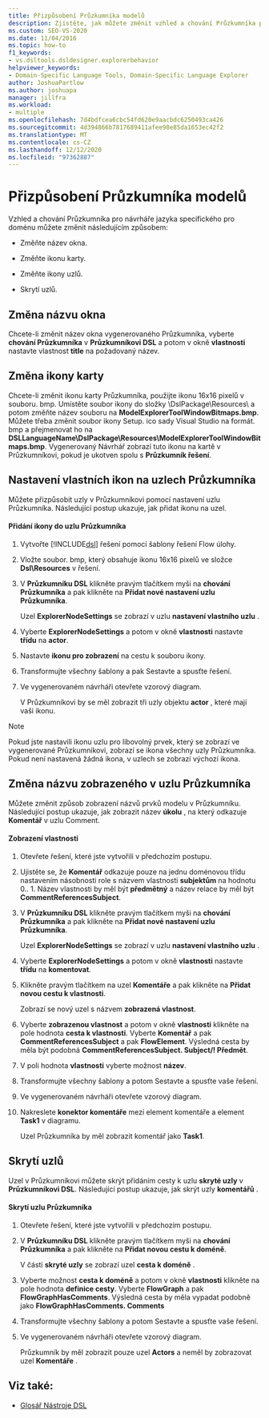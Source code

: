 ```yaml
---
title: Přizpůsobení Průzkumníka modelů
description: Zjistěte, jak můžete změnit vzhled a chování Průzkumníka pro návrháře jazyka specifického pro doménu.
ms.custom: SEO-VS-2020
ms.date: 11/04/2016
ms.topic: how-to
f1_keywords:
- vs.dsltools.dsldesigner.explorerbehavior
helpviewer_keywords:
- Domain-Specific Language Tools, Domain-Specific Language Explorer
author: JoshuaPartlow
ms.author: joshuapa
manager: jillfra
ms.workload:
- multiple
ms.openlocfilehash: 7d4bdfcea6cbc54fd620e9aacbdc6250493ca426
ms.sourcegitcommit: 4d394866b7817689411afee98e85da1653ec42f2
ms.translationtype: MT
ms.contentlocale: cs-CZ
ms.lasthandoff: 12/12/2020
ms.locfileid: "97362887"
---
```

# <a name="customizing-the-model-explorer"></a>Přizpůsobení Průzkumníka modelů
Vzhled a chování Průzkumníka pro návrháře jazyka specifického pro doménu můžete změnit následujícím způsobem:

- Změňte název okna.

- Změňte ikonu karty.

- Změňte ikony uzlů.

- Skrytí uzlů.

## <a name="changing-the-window-title"></a>Změna názvu okna
 Chcete-li změnit název okna vygenerovaného Průzkumníka, vyberte **chování Průzkumníka** v **Průzkumníkovi DSL** a potom v okně **vlastnosti** nastavte vlastnost **title** na požadovaný název.

## <a name="changing-the-tab-icon"></a>Změna ikony karty
 Chcete-li změnit ikonu karty Průzkumníka, použijte ikonu 16x16 pixelů v souboru. bmp. Umístěte soubor ikony do složky \DslPackage\Resources\ a potom změňte název souboru na **ModelExplorerToolWindowBitmaps.bmp**. Můžete třeba změnit soubor ikony Setup. ico sady Visual Studio na formát. bmp a přejmenovat ho na **DSLLanguageName\DslPackage\Resources\ModelExplorerToolWindowBitmaps.bmp**. Vygenerovaný Návrhář zobrazí tuto ikonu na kartě v Průzkumníkovi, pokud je ukotven spolu s **Průzkumník řešení**.

## <a name="setting-custom-icons-on-explorer-nodes"></a>Nastavení vlastních ikon na uzlech Průzkumníka
 Můžete přizpůsobit uzly v Průzkumníkovi pomocí nastavení uzlu Průzkumníka. Následující postup ukazuje, jak přidat ikonu na uzel.

#### <a name="to-add-an-icon-to-an-explorer-node"></a>Přidání ikony do uzlu Průzkumníka

1. Vytvořte [!INCLUDE[dsl](../modeling/includes/dsl_md.md)] řešení pomocí šablony řešení Flow úlohy.

2. Vložte soubor. bmp, který obsahuje ikonu 16x16 pixelů ve složce **Dsl\Resources** v řešení.

3. V **Průzkumníku DSL** klikněte pravým tlačítkem myši na **chování Průzkumníka** a pak klikněte na **Přidat nové nastavení uzlu Průzkumníka**.

    Uzel **ExplorerNodeSettings** se zobrazí v uzlu **nastavení vlastního uzlu** .

4. Vyberte **ExplorerNodeSettings** a potom v okně **vlastnosti** nastavte **třídu** na **actor**.

5. Nastavte **ikonu pro zobrazení** na cestu k souboru ikony.

6. Transformujte všechny šablony a pak Sestavte a spusťte řešení.

7. Ve vygenerovaném návrháři otevřete vzorový diagram.

    V Průzkumníkovi by se měl zobrazit tři uzly objektu **actor** , které mají vaši ikonu.

> [!NOTE]
> Pokud jste nastavili ikonu uzlu pro libovolný prvek, který se zobrazí ve vygenerované Průzkumníkovi, zobrazí se ikona všechny uzly Průzkumníka. Pokud není nastavená žádná ikona, v uzlech se zobrazí výchozí ikona.

## <a name="changing-the-name-displayed-on-an-explorer-node"></a>Změna názvu zobrazeného v uzlu Průzkumníka
 Můžete změnit způsob zobrazení názvů prvků modelu v Průzkumníku. Následující postup ukazuje, jak zobrazit název **úkolu** , na který odkazuje **Komentář** v uzlu Comment.

#### <a name="to-display-a-property"></a>Zobrazení vlastnosti

1. Otevřete řešení, které jste vytvořili v předchozím postupu.

2. Ujistěte se, že **Komentář** odkazuje pouze na jednu doménovou třídu nastavením násobnosti role s názvem vlastnosti **subjektům** na hodnotu 0.. 1. Název vlastnosti by měl být **předmětný** a název relace by měl být **CommentReferencesSubject**.

3. V **Průzkumníku DSL** klikněte pravým tlačítkem myši na **chování Průzkumníka** a pak klikněte na **Přidat nové nastavení uzlu Průzkumníka**.

     Uzel **ExplorerNodeSettings** se zobrazí v uzlu **nastavení vlastního uzlu** .

4. Vyberte **ExplorerNodeSettings** a potom v okně **vlastnosti** nastavte **třídu** na **komentovat**.

5. Klikněte pravým tlačítkem na uzel **Komentáře** a pak klikněte na **Přidat novou cestu k vlastnosti**.

     Zobrazí se nový uzel s názvem **zobrazená vlastnost**.

6. Vyberte **zobrazenou vlastnost** a potom v okně **vlastnosti** klikněte na pole hodnota **cesta k vlastnosti**. Vyberte **Komentář** a pak **CommentReferencesSubject** a pak **FlowElement**. Výsledná cesta by měla být podobná **CommentReferencesSubject. Subject/! Předmět**.

7. V poli hodnota **vlastnosti** vyberte možnost **název**.

8. Transformujte všechny šablony a potom Sestavte a spusťte vaše řešení.

9. Ve vygenerovaném návrháři otevřete vzorový diagram.

10. Nakreslete **konektor komentáře** mezi element komentáře a element **Task1** v diagramu.

     Uzel Průzkumníka by měl zobrazit komentář jako **Task1**.

## <a name="hiding-nodes"></a>Skrytí uzlů
 Uzel v Průzkumníkovi můžete skrýt přidáním cesty k uzlu **skryté uzly** v **Průzkumníkovi DSL**. Následující postup ukazuje, jak skrýt uzly **komentářů** .

#### <a name="to-hide-an-explorer-node"></a>Skrytí uzlu Průzkumníka

1. Otevřete řešení, které jste vytvořili v předchozím postupu.

2. V **Průzkumníku DSL** klikněte pravým tlačítkem myši na **chování Průzkumníka** a pak klikněte na **Přidat novou cestu k doméně**.

     V části **skryté uzly** se zobrazí uzel **cesta k doméně** .

3. Vyberte možnost **cesta k doméně** a potom v okně **vlastnosti** klikněte na pole hodnota **definice cesty**. Vyberte **FlowGraph** a pak **FlowGraphHasComments**. Výsledná cesta by měla vypadat podobně jako **FlowGraphHasComments. Comments**

4. Transformujte všechny šablony a potom Sestavte a spusťte vaše řešení.

5. Ve vygenerovaném návrháři otevřete vzorový diagram.

     Průzkumník by měl zobrazit pouze uzel **Actors** a neměl by zobrazovat uzel **Komentáře** .

## <a name="see-also"></a>Viz také:

- [Glosář Nástroje DSL](/previous-versions/bb126564(v=vs.100))